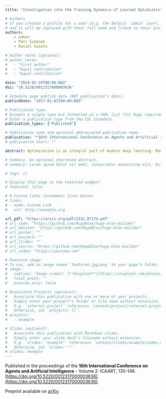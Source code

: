 ```yaml
---
title: "Investigation into the Training Dynamics of Learned Optimizers"

# Authors
# If you created a profile for a user (e.g. the default `admin` user), write the username (folder name) here
# and it will be replaced with their full name and linked to their profile.
authors:
    - admin
    - Petr Šimánek
    - Daniel Vašata

# Author notes (optional)
# author_notes:
#   - "First author"
#   - "Equal contribution"
#   - "Equal contribution"

date: "2024-02-24T00:00:00Z"
doi: "10.5220/0012317000003636"

# Schedule page publish date (NOT publication"s date).
publishDate: "2017-01-01T00:00:00Z"

# Publication type.
# Accepts a single type but formatted as a YAML list (for Hugo requirements).
# Enter a publication type from the CSL standard.
publication_types: ["Published"]

# Publication name and optional abbreviated publication name.
publication: "*16th International Conference on Agents and Artificial Intelligence (**ICAART 2024**)*"
# publication_short: ""

abstract: Optimization is an integral part of modern deep learning. Recently, the concept of learned optimizers has emerged as a way to accelerate this optimization process by replacing traditional, hand-crafted algorithms with meta-learned functions. Despite the initial promising results of these methods, issues with stability and generalization still remain, limiting their practical use. Moreover, their inner workings and behavior under different conditions are not yet fully understood, making it difficult to come up with improvements. For this reason, our work examines their optimization trajectories from the perspective of network architecture symmetries and parameter update distributions. Furthermore, by contrasting the learned optimizers with their manually designed counterparts, we identify several key insights that demonstrate how each approach can benefit from the strengths of the other.

# Summary. An optional shortened abstract.
# summary: Lorem ipsum dolor sit amet, consectetur adipiscing elit. Duis posuere tellus ac convallis placerat. Proin tincidunt magna sed ex sollicitudin condimentum.

# tags: []

# Display this page in the Featured widget?
# featured: false

# # Custom links (uncomment lines below)
# links:
# - name: Custom Link
#   url: http://example.org

url_pdf: "https://arxiv.org/pdf/2312.07174.pdf"
# url_code: "https://github.com/HugoBlox/hugo-blox-builder"
# url_dataset: "https://github.com/HugoBlox/hugo-blox-builder"
# url_poster: ""
# url_project: ""
# url_slides: ""
# url_source: "https://github.com/HugoBlox/hugo-blox-builder"
# url_video: "https://youtube.com"

# Featured image
# To use, add an image named `featured.jpg/png` to your page"s folder.
# image:
#   caption: "Image credit: [**Unsplash**](https://unsplash.com/photos/pLCdAaMFLTE)"
#   focal_point: ""
#   preview_only: false

# Associated Projects (optional).
#   Associate this publication with one or more of your projects.
#   Simply enter your project"s folder or file name without extension.
#   E.g. `internal-project` references `content/project/internal-project/index.md`.
#   Otherwise, set `projects: []`.
# projects:
#   - example

# Slides (optional).
#   Associate this publication with Markdown slides.
#   Simply enter your slide deck"s filename without extension.
#   E.g. `slides: "example"` references `content/slides/example/index.md`.
#   Otherwise, set `slides: ""`.
# slides: example
---
```


Published in the proceedings of the **16th International Conference on Agents and Artificial Intelligence** - Volume 2: ICAART, 135–146. [https://doi.org/10.5220/0012317000003636](https://doi.org/10.5220/0012317000003636).

Preprint available on [arXiv](https://arxiv.org/pdf/2312.07174.pdf).

<!-- {{% callout note %}}
Click the _Cite_ button above to demo the feature to enable visitors to import publication metadata into their reference management software.
{{% /callout %}}

{{% callout note %}}
Create your slides in Markdown - click the _Slides_ button to check out the example.
{{% /callout %}}

Add the publication"s **full text** or **supplementary notes** here. You can use rich formatting such as including [code, math, and images](https://docs.hugoblox.com/content/writing-markdown-latex/). -->
